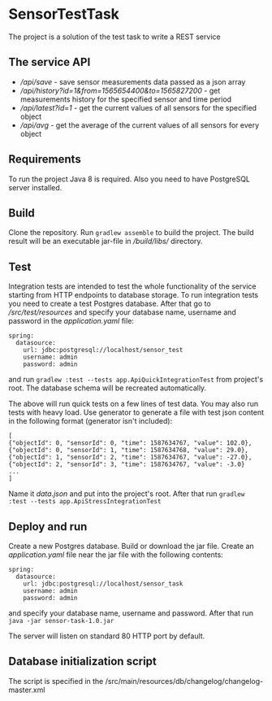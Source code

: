 # SensorTestTask
The project is a solution of the test task to write a REST service

## The service API
* <i>/api/save</i> - save sensor measurements data passed as a json array
* <i>/api/history?id=1&from=1565654400&to=1565827200</i> - get measurements history for the specified sensor and time period
* <i>/api/latest?id=1</i> - get the current values of all sensors for the specified object
* <i>/api/avg</i> - get the average of the current values of all sensors for every object

## Requirements
To run the project Java 8 is required. Also you need to have PostgreSQL server installed.

## Build
Clone the repository. Run `gradlew assemble` to build the project. The build result will be an executable jar-file in <i>/build/libs/</i> directory.

## Test
Integration tests are intended to test the whole functionality of the service starting from HTTP endpoints to database storage.
To run integration tests you need to create a test Postgres database.
After that go to <i>/src/test/resources</i> and specify your database name, username and password in the <i>application.yaml</i> file:
```
spring:
  datasource:
    url: jdbc:postgresql://localhost/sensor_test
    username: admin
    password: admin
```    
and run `gradlew :test --tests app.ApiQuickIntegrationTest` from project's root. The database schema will be recreated automatically.

The above will run quick tests on a few lines of test data. You may also run tests with heavy load. 
Use generator to generate a file with test json content in the following format (generator isn't included):
```
[
{"objectId": 0, "sensorId": 0, "time": 1587634767, "value": 102.0},
{"objectId": 0, "sensorId": 1, "time": 1587634768, "value": 29.0},
{"objectId": 1, "sensorId": 2, "time": 1587634767, "value": -27.0},
{"objectId": 2, "sensorId": 3, "time": 1587634767, "value": -3.0}
...
]
```
Name it <i>data.json</i> and put into the project's root. After that run `gradlew :test --tests app.ApiStressIntegrationTest`

## Deploy and run
Create a new Postgres database. Build or download the jar file. Create an <i>application.yaml</i> file near the jar file with the following contents:
```
spring:
  datasource:
    url: jdbc:postgresql://localhost/sensor_task
    username: admin
    password: admin
```    
and specify your database name, username and password.
After that run `java -jar sensor-task-1.0.jar`

The server will listen on standard 80 HTTP port by default.

## Database initialization script
The script is specified in the /src/main/resources/db/changelog/changelog-master.xml
